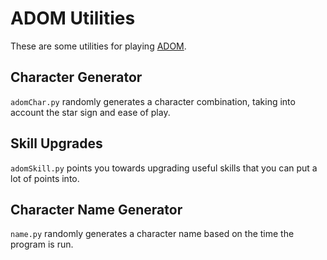 # ADOM Utilities

These are some utilities for playing [ADOM](https://www.adom.de/home/index.html).

## Character Generator
`adomChar.py` randomly generates a character combination, taking into account the star sign and ease of play.

## Skill Upgrades
`adomSkill.py` points you towards upgrading useful skills that you can put a lot of points into.

## Character Name Generator
`name.py` randomly generates a character name based on the time the program is run.
